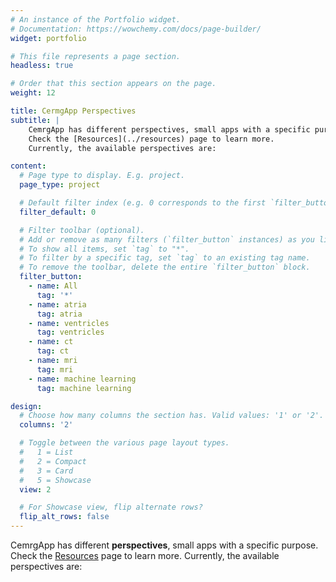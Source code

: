 ```yaml
---
# An instance of the Portfolio widget.
# Documentation: https://wowchemy.com/docs/page-builder/
widget: portfolio

# This file represents a page section.
headless: true

# Order that this section appears on the page.
weight: 12

title: CermgApp Perspectives
subtitle: |
    CemrgApp has different perspectives, small apps with a specific purpose. 
    Check the [Resources](../resources) page to learn more. 
    Currently, the available perspectives are:

content:
  # Page type to display. E.g. project.
  page_type: project

  # Default filter index (e.g. 0 corresponds to the first `filter_button` instance below).
  filter_default: 0

  # Filter toolbar (optional).
  # Add or remove as many filters (`filter_button` instances) as you like.
  # To show all items, set `tag` to "*".
  # To filter by a specific tag, set `tag` to an existing tag name.
  # To remove the toolbar, delete the entire `filter_button` block.
  filter_button:
    - name: All
      tag: '*'
    - name: atria
      tag: atria
    - name: ventricles
      tag: ventricles
    - name: ct
      tag: ct
    - name: mri
      tag: mri
    - name: machine learning
      tag: machine learning

design:
  # Choose how many columns the section has. Valid values: '1' or '2'.
  columns: '2'

  # Toggle between the various page layout types.
  #   1 = List
  #   2 = Compact
  #   3 = Card
  #   5 = Showcase
  view: 2

  # For Showcase view, flip alternate rows?
  flip_alt_rows: false
---
```


CemrgApp has different **perspectives**, small apps with a specific purpose. 
Check the [Resources](https://cemrgappdevelopers.github.io/CemrgApp/resources/)
page to learn more. Currently, the available perspectives are: 